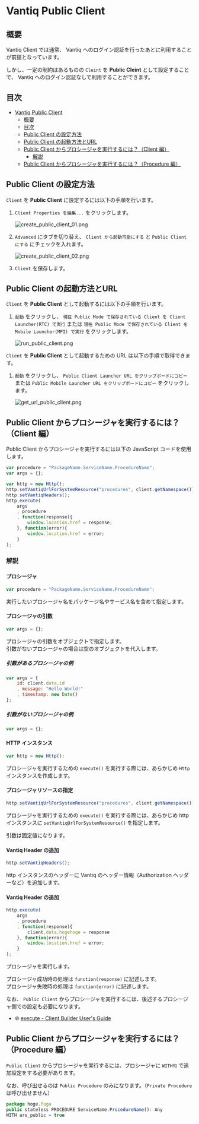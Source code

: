 # Vantiq Public Client

## 概要

Vantiq Client では通常、 Vantiq へのログイン認証を行ったあとに利用することが前提となっています。  

しかし、一定の制約はあるものの `Cleint` を **Public Cleint** として設定することで、 Vantiq へのログイン認証なしで利用することができます。  

## 目次

- [Vantiq Public Client](#vantiq-public-client)
  - [概要](#概要)
  - [目次](#目次)
  - [Public Client の設定方法](#public-client-の設定方法)
  - [Public Client の起動方法とURL](#public-client-の起動方法とurl)
  - [Public Client からプロシージャを実行するには？（Client 編）](#public-client-からプロシージャを実行するにはclient-編)
    - [解説](#解説)
  - [Public Client からプロシージャを実行するには？（Procedure 編）](#public-client-からプロシージャを実行するにはprocedure-編)

## Public Client の設定方法

`Client` を **Public Client** に設定するには以下の手順を行います。  

1. `Client Properties を編集...` をクリックします。

   ![create_public_client_01.png](./imgs/create_public_client_01.png)

1. `Advanced` にタブを切り替え、 `Client から起動可能にする` と `Public Client にする` にチェックを入れます。

   ![create_public_client_02.png](./imgs/create_public_client_02.png)

1. `Client` を保存します。

## Public Client の起動方法とURL

`Client` を **Public Client** として起動するには以下の手順を行います。  

1. `起動` をクリックし、 `現在 Public Mode で保存されている Client を Client Launcher(RTC) で実行` または `現在 Public Mode で保存されている Client を Mobile Launcher(MPI) で実行` をクリックします。

   ![run_public_client.png](./imgs/run_public_client.png)

`Client` を **Public Client** として起動するための URL は以下の手順で取得できます。  

1. `起動` をクリックし、 `Public Client Launcher URL をクリップボードにコピー` または `Public Mobile Launcher URL をクリップボードにコピー` をクリックします。

   ![get_url_public_client.png](./imgs/get_url_public_client.png)

## Public Client からプロシージャを実行するには？（Client 編）

Public Client からプロシージャを実行するには以下の JavaScript コードを使用します。  

```JavaScript
var procedure = "PackageName.ServiceName.ProcedureName";
var args = {};

var http = new Http();
http.setVantiqUrlForSystemResource("procedures", client.getNamespace());
http.setVantiqHeaders();
http.execute(
    args
    , procedure
    , function(response){
        window.location.href = response;
    }, function(error){
        window.location.href = error;
    }
);
```

### 解説

#### プロシージャ

```JavaScript
var procedure = "PackageName.ServiceName.ProcedureName";
```

実行したいプロシージャ名をパッケージ名やサービス名を含めて指定します。  

#### プロシージャの引数

```JavaScript
var args = {};
```

プロシージャの引数をオブジェクトで指定します。  
引数がないプロシージャの場合は空のオブジェクトを代入します。  

##### 引数があるプロシージャの例

```JavaScript
var args = {
    id: client.data.id
    , message: "Hello World!"
    , timestamp: new Date()
};
```

##### 引数がないプロシージャの例

```JavaScript
var args = {};
```

#### HTTP インスタンス

```JavaScript
var http = new Http();
```

プロシージャを実行するための `execute()` を実行する際には、あらかじめ `Http` インスタンスを作成します。  

#### プロシージャリソースの指定

```JavaScript
http.setVantiqUrlForSystemResource("procedures", client.getNamespace());
```

プロシージャを実行するための `execute()` を実行する際には、あらかじめ http インスタンスに `setVantiqUrlForSystemResource()` を指定します。  

引数は固定値になります。  

#### Vantiq Header の追加

```JavaScript
http.setVantiqHeaders();
```

http インスタンスのヘッダーに Vantiq のヘッダー情報（Authorization ヘッダーなど）を追加します。  

#### Vantiq Header の追加

```JavaScript
http.execute(
    args
    , procedure
    , function(response){
        client.data.hogehoge = response
    }, function(error){
        window.location.href = error;
    }
);
```

プロシージャを実行します。  

プロシージャ成功時の処理は `function(response)` に記述します。  
プロシージャ失敗時の処理は `function(error)` に記述します。  

なお、 `Public Client` からプロシージャを実行するには、後述するプロシージャ側での設定も必要になります。  

- :globe_with_meridians: [execute - Client Builder User's Guide](https://dev.vantiq.com/docs/system/cbuser/#executeprocedureargumentsany-procedurenamestring-successcallbackfunction-failurecallbackfunctionvoid)

## Public Client からプロシージャを実行するには？（Procedure 編）

`Public Client` からプロシージャを実行するには、プロシージャに `WITH句` で追加設定をする必要があります。  

なお、呼び出せるのは `Public Procedure` のみになります。（`Private Procedure` は呼び出せません）  

```JavaScript
package hoge.fuga
public stateless PROCEDURE ServiceName.ProcedureName(): Any
WITH ars_public = true
```
